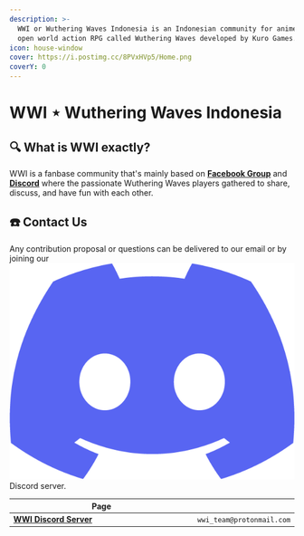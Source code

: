 ```yaml
---
description: >-
  WWI or Wuthering Waves Indonesia is an Indonesian community for anime-style
  open world action RPG called Wuthering Waves developed by Kuro Games.
icon: house-window
cover: https://i.postimg.cc/8PVxHVp5/Home.png
coverY: 0
---
```


# WWI ⋆ Wuthering Waves Indonesia

## :mag: What is WWI exactly?

WWI is a fanbase community that's mainly based on [**Facebook Group**](https://www.facebook.com/groups/wutheringwavesindo) and [**Discord**](https://discord.gg/wwi) where the passionate Wuthering Waves players gathered to share, discuss, and have fun with each other.

## :telephone: Contact Us

Any contribution proposal or questions can be delivered to our email or by joining our <img src=".gitbook/assets/Discord_Logo.png" alt="" data-size="line"> Discord server.

<table data-header-hidden data-full-width="false"><thead><tr><th width="374">Page</th><th></th></tr></thead><tbody><tr><td><a href="https://discord.gg/wwi"><strong>WWI Discord Server</strong></a></td><td><code>wwi_team@protonmail.com</code></td></tr></tbody></table>
